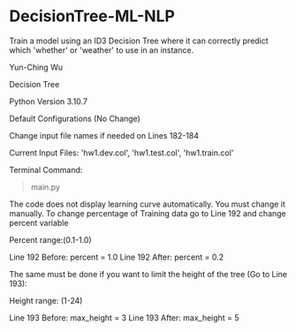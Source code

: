 # DecisionTree-ML-NLP
Train a model using an ID3 Decision Tree where it can correctly predict which 'whether' or 'weather' to use in an instance.

Yun-Ching Wu

Decision Tree

Python Version 3.10.7

Default Configurations (No Change)

Change input file names if needed on Lines 182-184

Current Input Files: 'hw1.dev.col', 'hw1.test.col', 'hw1.train.col'

Terminal Command:
>main.py


The code does not display learning curve automatically. You must change it manually.
To change percentage of Training data go to Line 192 and change percent variable 

Percent range:(0.1-1.0)

Line 192 Before: percent = 1.0
Line 192 After:  percent = 0.2

The same must be done if you want to limit the height of the tree (Go to Line 193):

Height range: (1-24)

Line 193 Before: max_height = 3
Line 193 After:  max_height = 5
